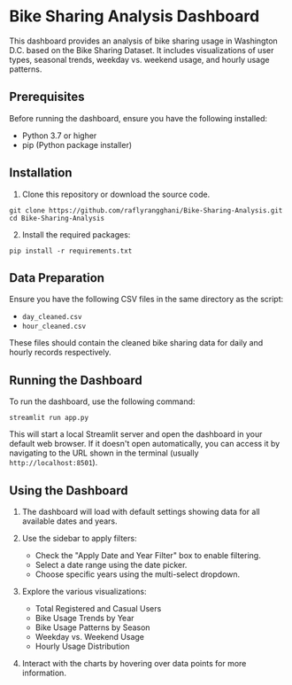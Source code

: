 # Bike Sharing Analysis Dashboard

This dashboard provides an analysis of bike sharing usage in Washington D.C. based on the Bike Sharing Dataset. It includes visualizations of user types, seasonal trends, weekday vs. weekend usage, and hourly usage patterns.

## Prerequisites

Before running the dashboard, ensure you have the following installed:

- Python 3.7 or higher
- pip (Python package installer)

## Installation

1. Clone this repository or download the source code.

```
git clone https://github.com/raflyrangghani/Bike-Sharing-Analysis.git
cd Bike-Sharing-Analysis
```

2. Install the required packages:

```
pip install -r requirements.txt
```

## Data Preparation

Ensure you have the following CSV files in the same directory as the script:

- `day_cleaned.csv`
- `hour_cleaned.csv`

These files should contain the cleaned bike sharing data for daily and hourly records respectively.

## Running the Dashboard

To run the dashboard, use the following command:

```
streamlit run app.py
```

This will start a local Streamlit server and open the dashboard in your default web browser. If it doesn't open automatically, you can access it by navigating to the URL shown in the terminal (usually `http://localhost:8501`).

## Using the Dashboard

1. The dashboard will load with default settings showing data for all available dates and years.

2. Use the sidebar to apply filters:
   - Check the "Apply Date and Year Filter" box to enable filtering.
   - Select a date range using the date picker.
   - Choose specific years using the multi-select dropdown.

3. Explore the various visualizations:
   - Total Registered and Casual Users
   - Bike Usage Trends by Year
   - Bike Usage Patterns by Season
   - Weekday vs. Weekend Usage
   - Hourly Usage Distribution

4. Interact with the charts by hovering over data points for more information.
